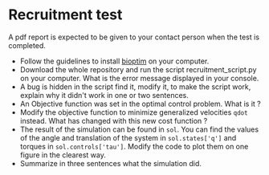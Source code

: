 # Recruitment test
A pdf report is expected to be given to your contact person when the test is completed.

- Follow the guidelines to install [bioptim](https://github.com/pyomeca/bioptim) on your computer.
- Download the whole repository and run the script recruitment_script.py on your computer. What is the error message displayed in your console.
- A bug is hidden in the script find it, modify it, to make the script work, explain why it didn't work in one or two sentences.
- An Objective function was set in the optimal control problem. What is it ?
- Modify the objective function to minimize generalized velocities `qdot` instead. What has changed with this new cost function ?
- The result of the simulation can be found in `sol`. 
You can find the values of the angle and translation of the system in `sol.states['q']` and torques in `sol.controls['tau']`.
Modify the code to plot them on one figure in the clearest way.
- Summarize in three sentences what the simulation did.
